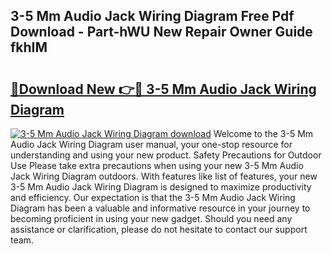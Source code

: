 ## 3-5 Mm Audio Jack Wiring Diagram Free Pdf Download - Part-hWU New Repair Owner Guide fkhIM

# <h2><a href="http://dfqetu.blite.top/?on=3-5+Mm+Audio+Jack+Wiring+Diagram">🔗Download New 👉🔴 3-5 Mm Audio Jack Wiring Diagram</a></h2>

[![3-5 Mm Audio Jack Wiring Diagram download](https://i.imgur.com/lujVjoI.png)](http://dfqetu.blite.top/?on=3-5+Mm+Audio+Jack+Wiring+Diagram)
Welcome to the 3-5 Mm Audio Jack Wiring Diagram user manual, your one-stop resource for understanding and using your new product. Safety Precautions for Outdoor Use Please take extra precautions when using your new 3-5 Mm Audio Jack Wiring Diagram outdoors. With features like list of features, your new 3-5 Mm Audio Jack Wiring Diagram is designed to maximize productivity and efficiency. Our expectation is that the 3-5 Mm Audio Jack Wiring Diagram has been a valuable and informative resource in your journey to becoming proficient in using your new gadget. Should you need any assistance or clarification, please do not hesitate to contact our support team.
